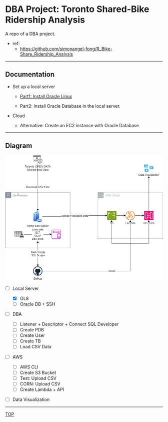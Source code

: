 # DBA Project: Toronto Shared-Bike Ridership Analysis

A repo of a DBA project.

- ref:
  - https://github.com/simonangel-fong/R_Bike-Share_Ridership_Analysis

---

## Documentation

- Set up a local server

  - [Part1: Install Oracle Linux](./doc/local/ol_install/ol_install.md)

  - Part2: Install Oracle Database in the local server.

- Cloud
  - Alternative: Create an EC2 instance with Oracle Database

---

## Diagram

![diagram](./pic/diagram.png)

- [ ] Local Server
  - [x] OL8
  - [ ] Oracle DB + SSH
- [ ] DBA
  - [ ] Listener + Descriptor + Connect SQL Developer
  - [ ] Create PDB
  - [ ] Create User
  - [ ] Create TB
  - [ ] Load CSV Data
- [ ] AWS
  - [ ] AWS CLI
  - [ ] Create S3 Bucket
  - [ ] Test: Upload CSV 
  - [ ] CORN: Upload CSV
  - [ ] Create Lambda + API
- [ ] Data Visualization


---

[TOP](#dba-project-toronto-shared-bike-ridership-analysis)
